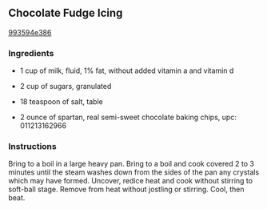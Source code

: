 ## Chocolate Fudge Icing

[993594e386](https://recipeland.com/recipe/v/chocolate-fudge-icing-47525)

### Ingredients

 - 1 cup of milk, fluid, 1% fat, without added vitamin a and vitamin d

 - 2 cup of sugars, granulated

 - 18 teaspoon of salt, table

 - 2 ounce of spartan, real semi-sweet chocolate baking chips, upc: 011213162966

### Instructions

Bring to a boil in a large heavy pan. Bring to a boil and cook covered 2 to 3 minutes until the steam washes down from the sides of the pan any crystals which may have formed. Uncover, redice heat and cook without stirring to soft-ball stage. Remove from heat without jostling or stirring. Cool, then beat.